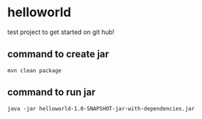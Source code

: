 # helloworld
test project to get started on git hub!

## command to create jar
```
mvn clean package
```

## command to run jar
```
java -jar helloworld-1.0-SNAPSHOT-jar-with-dependencies.jar
``` 
